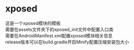 # xposed
这是一个xposed模块的模板<br>
需要在assets文件夹下的xposed_init文件中配置入口类<br>
需要在AndroidManifest.xml配置xposed模块相关信息<br>
release版本可以在build.gradle开启Minify配置压缩安装包大小
